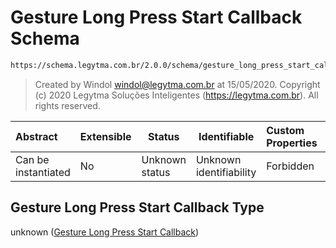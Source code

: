 # Gesture Long Press Start Callback Schema

```txt
https://schema.legytma.com.br/2.0.0/schema/gesture_long_press_start_callback.schema.json
```




> Created by Windol [windol@legytma.com.br](mailto:windol@legytma.com.br) at 15/05/2020.
> Copyright (c) 2020 Legytma Soluções Inteligentes (<https://legytma.com.br>). All rights reserved.
>

| Abstract            | Extensible | Status         | Identifiable            | Custom Properties | Additional Properties | Access Restrictions | Defined In                                                                                                                      |
| :------------------ | ---------- | -------------- | ----------------------- | :---------------- | --------------------- | ------------------- | ------------------------------------------------------------------------------------------------------------------------------- |
| Can be instantiated | No         | Unknown status | Unknown identifiability | Forbidden         | Allowed               | none                | [gesture_long_press_start_callback.schema.json](../schema/gesture_long_press_start_callback.schema.json) |

## Gesture Long Press Start Callback Type

unknown ([Gesture Long Press Start Callback](gesture_long_press_start_callback.md))
